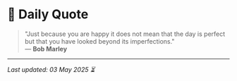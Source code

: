 # 📜 Daily Quote

> "Just because you are happy it does not mean that the day is perfect but that you have looked beyond its imperfections."  
> — **Bob Marley**

---

_Last updated: 03 May 2025 ⏳_
